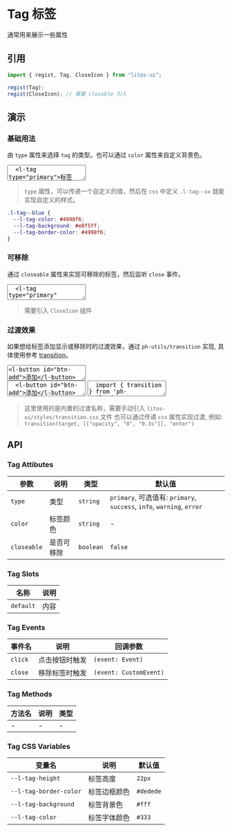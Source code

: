 # Tag 标签

通常用来展示一些属性

## 引用

```js
import { regist, Tag, CloseIcon } from "litos-ui";

regist(Tag);
regist(CloseIcon); // 需要 closable 引入
```

## 演示

<script setup>
  import { onMounted, onUnmounted, nextTick } from 'vue';
  import { transition } from 'ph-utils/dom';

  let $addBtn;
  let $tagContainer;

  function handleAddTag() {
    if ($tagContainer) {
      let $addTag = document.createElement('l-tag');
      $addTag.setAttribute('closable', 'true');
      $addTag.setAttribute('type', 'primary');
      $addTag.style.marginRight = "5px";
      $addTag.innerHTML = '标签';
      $tagContainer.appendChild($addTag);
      transition($addTag, 'l-scale', "enter");
      $addTag = null;
    }
  }

  function onClose(e) {
    transition(e.target, 'l-scale', "leave", () => {
      e.target.remove();
    });
  }

  onMounted(() => {
    nextTick(() => {
      if (!import.meta.env.SSR) {
        $addBtn = document.getElementById('btn-add');
        $tagContainer = document.getElementById('tag-container');
        $tagContainer.addEventListener('close', onClose);
        $addBtn.addEventListener('click', handleAddTag);
      }
    });
  });

</script>

### 基础用法

由 `type` 属性来选择 `tag` 的类型。也可以通过 `color` 属性来自定义背景色。

<ClientOnly>
<l-code-preview>
<textarea lang="html">
  <l-tag type="primary">标签</l-tag>
  <l-tag type="success">标签</l-tag>
  <l-tag type="info">标签</l-tag>
  <l-tag type="warning">标签</l-tag>
  <l-tag type="error">标签</l-tag>
  <l-tag color="#409eff">标签</l-tag>
  <l-tag type="blue">标签</l-tag>
</textarea>
</l-code-preview>
</ClientOnly>

> `type` 属性，可以传递一个自定义的值，然后在 `css` 中定义 `.l-tag--xx` 就能实现自定义的样式。

```css
.l-tag--blue {
  --l-tag-color: #4998f6;
  --l-tag-background: #e8f5ff;
  --l-tag-border-color: #4998f6;
}
```

### 可移除

通过 `closeable` 属性来实现可移除的标签，然后监听 `close` 事件。

<ClientOnly>
<l-code-preview>
<textarea lang="html">
  <l-tag type="primary" closeable>标签</l-tag>
  <l-tag type="success" closeable>标签</l-tag>
  <l-tag type="info" closeable>标签</l-tag>
  <l-tag type="warning" closeable>标签</l-tag>
  <l-tag type="error" closeable>标签</l-tag>
  <l-tag color="#409eff" closeable>标签</l-tag>
</textarea>
</l-code-preview>
</ClientOnly>

> 需要引入 `CloseIcon` 组件

### 过渡效果

如果想给标签添加显示或移除时的过渡效果，通过 `ph-utils/transition` 实现, 具体使用参考 [transition](/components/transition)。

<ClientOnly>
<l-code-preview>
<textarea lang="html">
<l-button id="btn-add">添加</l-button>
<hr />
<div id="tag-container"></div>
</textarea>
<div class="source">
<textarea lang="html">
  <l-button id="btn-add">添加</l-button>
  <hr />
  <div id="tag-container"></div>
</textarea>
<textarea lang="js">
  import { transition } from 'ph-utils/dom';
  //-
  function handleAddTag() {
    if ($tagContainer) {
      const $addTag = document.createElement('l-tag');
      $addTag.setAttribute('closable', 'true');
      $addTag.setAttribute('type', 'primary');
      $addTag.style.marginRight = "5px";
      $addTag.innerHTML = '标签';
      $tagContainer.appendChild($addTag);
      transition($addTag, 'l-scale', "enter");
      $addTag = null;
    }
  }
  //-
  function onClose(e) {
    transition(e.target, 'l-scale', "leave", () => {
      e.target.remove();
    });
  }
  //-
  const $addBtn = document.getElementById('btn-add');
  const $tagContainer = document.getElementById('tag-container');
  $tagContainer.addEventListener('close', onClose);
  $addBtn.addEventListener('click', handleAddTag);
</textarea>
</div>
</l-code-preview>
</ClientOnly>

> 这里使用的是内置的过渡名称，需要手动引入 `litos-ui/styles/transition.css` 文件
> 也可以通过传递 `css` 属性实现过渡, 例如: `transition(target, [["opacity", "0", "0.3s"]], "enter")`

## API

### Tag Attibutes

<!-- prettier-ignore -->
| 参数 | 说明 | 类型 | 默认值 |
| --- | --- | --- | --- |
| `type` | 类型 | `string` | `primary`, 可选值有: `primary`, `success`, `info`, `warning`, `error` |
| `color` | 标签颜色 | `string` | - |
| `closeable` | 是否可移除 | `boolean` | `false` |

### Tag Slots

<!-- prettier-ignore -->
| 名称 | 说明 |
| --- | --- |
| `default` | 内容 |

### Tag Events

<!-- prettier-ignore -->
| 事件名 | 说明 | 回调参数 |
| --- | --- | --- |
| `click` | 点击按钮时触发 | `(event: Event)` |
| `close` | 移除标签时触发 | `(event: CustomEvent)` |

### Tag Methods

<!-- prettier-ignore -->
| 方法名 | 说明 | 类型 |
| --- | --- | --- |
| - | - | - |

### Tag CSS Variables

<!-- prettier-ignore -->
| 变量名 | 说明 | 默认值 |
| --- | --- | --- |
| `--l-tag-height` | 标签高度 | `22px` |
| `--l-tag-border-color` | 标签边框颜色 | `#dedede` |
| `--l-tag-background` | 标签背景色 | `#fff` |
| `--l-tag-color` | 标签字体颜色 | `#333` |

